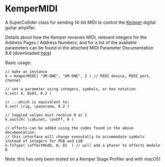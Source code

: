 # KemperMIDI

A SuperCollider class for sending 14-bit MIDI to control the [Kemper](https://www.kemper-amps.com) digital guitar amplifer.

Details about how the Kemper receives MIDI, relevant integers for the Address Pages / Address Numbers, and for a list of the available parameters can be found in the attached MIDI Parameter Documentation 8.6 (downloaded [here](https://www.kemper-amps.com/downloads/5/User-Manuals))

Basic usage:

```
// make an instance
k = KemperMIDI( "UM-ONE", "UM-ONE", 2 ) // MIDI device, MIDI port, channel

// set a parameter using integers, symbols, or hex notation
k.set( 4, 0x03, 0.2 )

// ...which is equivalent to:
k.set( \rig, \panorama, 0.2 )

// toggled values must receive 0 or 1
k.switch( \cabinet, \onOff, 0 )

// effects can be added using the codes found in the above documentation:
// this interface will change evenutally to accommodate symbols instead of integers for MSB and LSB
k.fxType( \effectModD, 0, 81  ) // will add a phaser to effects module D
```

Note: this has only been tested on a Kemper Stage Profiler and with macOS!
